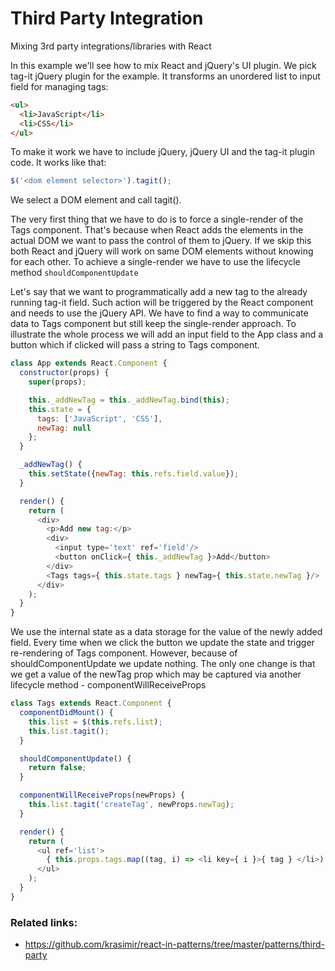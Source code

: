 # Third Party Integration
Mixing 3rd party integrations/libraries with React

In this example we'll see how to mix React and jQuery's UI plugin.
We pick tag-it jQuery plugin for the example. It transforms an unordered list to input field for managing tags:
```html
<ul>
  <li>JavaScript</li>
  <li>CSS</li>
</ul>
```
To make it work we have to include jQuery, jQuery UI and the tag-it plugin code. It works like that:

```javascript
$('<dom element selector>').tagit();
```
We select a DOM element and call tagit().

The very first thing that we have to do is to force a single-render of the Tags component.
That's because when React adds the elements in the actual DOM we want to pass the control of them to jQuery.
If we skip this both React and jQuery will work on same DOM elements without knowing for each other. To achieve a single-render we have to use the lifecycle method `shouldComponentUpdate`

Let's say that we want to programmatically add a new tag to the already running tag-it field.
Such action will be triggered by the React component and needs to use the jQuery API.
We have to find a way to communicate data to Tags component but still keep the single-render approach.
To illustrate the whole process we will add an input field to the App class and a button which if clicked will pass a string to Tags component.

```javascript
class App extends React.Component {
  constructor(props) {
    super(props);

    this._addNewTag = this._addNewTag.bind(this);
    this.state = {
      tags: ['JavaScript', 'CSS'],
      newTag: null
    };
  }

  _addNewTag() {
    this.setState({newTag: this.refs.field.value});
  }

  render() {
    return (
      <div>
        <p>Add new tag:</p>
        <div>
          <input type='text' ref='field'/>
          <button onClick={ this._addNewTag }>Add</button>
        </div>
        <Tags tags={ this.state.tags } newTag={ this.state.newTag }/>
      </div>
    );
  }
}
```
We use the internal state as a data storage for the value of the newly added field.
Every time when we click the button we update the state and trigger re-rendering of Tags component.
However, because of shouldComponentUpdate we update nothing.
The only one change is that we get a value of the newTag prop which may be captured via another lifecycle method - componentWillReceiveProps
```javascript
class Tags extends React.Component {
  componentDidMount() {
    this.list = $(this.refs.list);
    this.list.tagit();
  }

  shouldComponentUpdate() {
    return false;
  }

  componentWillReceiveProps(newProps) {
    this.list.tagit('createTag', newProps.newTag);
  }

  render() {
    return (
      <ul ref='list'>
        { this.props.tags.map((tag, i) => <li key={ i }>{ tag } </li>) }
      </ul>
    );
  }
}
```
### Related links:
  - https://github.com/krasimir/react-in-patterns/tree/master/patterns/third-party
